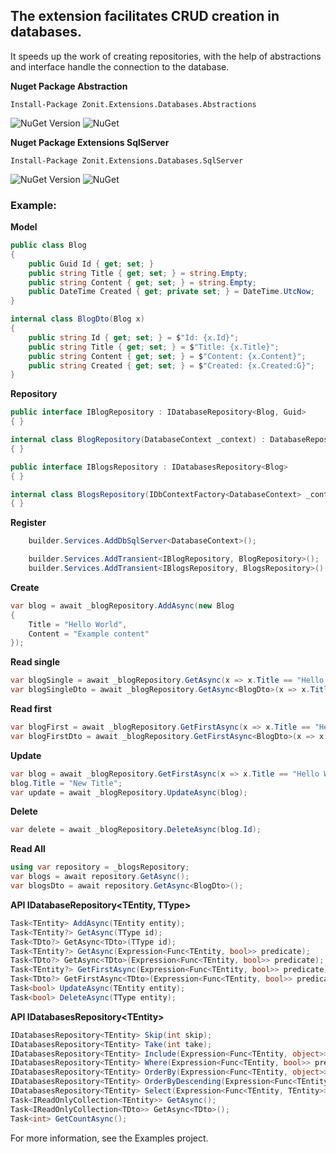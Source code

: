 ## The extension facilitates CRUD creation in databases.

It speeds up the work of creating repositories, with the help of abstractions and interface handle the connection to the database.

**Nuget Package Abstraction**
```
Install-Package Zonit.Extensions.Databases.Abstractions 
```
![NuGet Version](https://img.shields.io/nuget/v/Zonit.Extensions.Databases.Abstractions.svg)
![NuGet](https://img.shields.io/nuget/dt/Zonit.Extensions.Databases.Abstractions.svg)

**Nuget Package Extensions SqlServer**
```
Install-Package Zonit.Extensions.Databases.SqlServer
```
![NuGet Version](https://img.shields.io/nuget/v/Zonit.Extensions.Databases.SqlServer.svg)
![NuGet](https://img.shields.io/nuget/dt/Zonit.Extensions.Databases.SqlServer.svg)

### Example:
**Model**
```cs
public class Blog
{
    public Guid Id { get; set; }
    public string Title { get; set; } = string.Empty;
    public string Content { get; set; } = string.Empty;
    public DateTime Created { get; private set; } = DateTime.UtcNow;
}

internal class BlogDto(Blog x)
{
    public string Id { get; set; } = $"Id: {x.Id}";
    public string Title { get; set; } = $"Title: {x.Title}";
    public string Content { get; set; } = $"Content: {x.Content}";
    public string Created { get; set; } = $"Created: {x.Created:G}";
}
```

**Repository**
```cs
public interface IBlogRepository : IDatabaseRepository<Blog, Guid>
{ }

internal class BlogRepository(DatabaseContext _context) : DatabaseRepository<Blog, Guid>(_context), IBlogRepository
{ }

public interface IBlogsRepository : IDatabasesRepository<Blog>
{ }

internal class BlogsRepository(IDbContextFactory<DatabaseContext> _context) : DatabasesRepository<Blog, DatabaseContext>(_context), IBlogsRepository
{ }
```

**Register**
```cs
    builder.Services.AddDbSqlServer<DatabaseContext>();

    builder.Services.AddTransient<IBlogRepository, BlogRepository>();
    builder.Services.AddTransient<IBlogsRepository, BlogsRepository>();
```

**Create**
```cs
var blog = await _blogRepository.AddAsync(new Blog
{
    Title = "Hello World",
    Content = "Example content"
});
```

**Read single**
```cs
var blogSingle = await _blogRepository.GetAsync(x => x.Title == "Hello World");
var blogSingleDto = await _blogRepository.GetAsync<BlogDto>(x => x.Title == "Hello World");
```

**Read first**
```cs
var blogFirst = await _blogRepository.GetFirstAsync(x => x.Title == "Hello World");
var blogFirstDto = await _blogRepository.GetFirstAsync<BlogDto>(x => x.Title == "Hello World");
```

**Update**
```cs
var blog = await _blogRepository.GetFirstAsync(x => x.Title == "Hello World");
blog.Title = "New Title";
var update = await _blogRepository.UpdateAsync(blog);
```

**Delete**
```cs
var delete = await _blogRepository.DeleteAsync(blog.Id);
```

**Read All**
```cs
using var repository = _blogsRepository;
var blogs = await repository.GetAsync();
var blogsDto = await repository.GetAsync<BlogDto>();
```

**API IDatabaseRepository<TEntity, TType>**
```cs
Task<TEntity> AddAsync(TEntity entity);
Task<TEntity?> GetAsync(TType id);
Task<TDto?> GetAsync<TDto>(TType id);
Task<TEntity?> GetAsync(Expression<Func<TEntity, bool>> predicate);
Task<TDto?> GetAsync<TDto>(Expression<Func<TEntity, bool>> predicate);
Task<TEntity?> GetFirstAsync(Expression<Func<TEntity, bool>> predicate);
Task<TDto?> GetFirstAsync<TDto>(Expression<Func<TEntity, bool>> predicate);
Task<bool> UpdateAsync(TEntity entity);
Task<bool> DeleteAsync(TType entity);
```

**API IDatabasesRepository\<TEntity>**
```cs
IDatabasesRepository<TEntity> Skip(int skip);
IDatabasesRepository<TEntity> Take(int take);
IDatabasesRepository<TEntity> Include(Expression<Func<TEntity, object>> includeExpression);
IDatabasesRepository<TEntity> Where(Expression<Func<TEntity, bool>> predicate);
IDatabasesRepository<TEntity> OrderBy(Expression<Func<TEntity, object>> keySelector);
IDatabasesRepository<TEntity> OrderByDescending(Expression<Func<TEntity, object>> keySelector);
IDatabasesRepository<TEntity> Select(Expression<Func<TEntity, TEntity>> selector);
Task<IReadOnlyCollection<TEntity>> GetAsync();
Task<IReadOnlyCollection<TDto>> GetAsync<TDto>();
Task<int> GetCountAsync();
```

For more information, see the Examples project.
